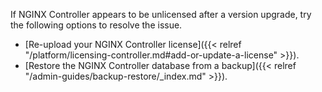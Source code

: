 If NGINX Controller appears to be unlicensed after a version upgrade, try the following options to resolve the issue.

- [Re-upload your NGINX Controller license]({{< relref "/platform/licensing-controller.md#add-or-update-a-license" >}}).
- [Restore the NGINX Controller database from a backup]({{< relref "/admin-guides/backup-restore/_index.md" >}}).

<!-- Do not remove. Keep this code at the bottom of the include -->
<!-- DOCS-756 -->